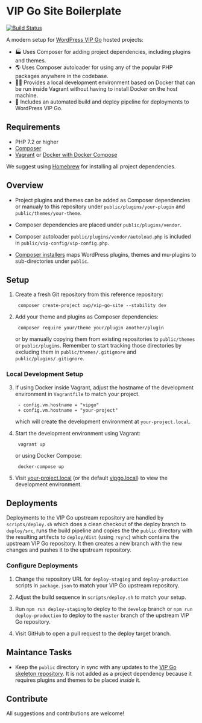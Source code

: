 # VIP Go Site Boilerplate

[![Build Status](https://travis-ci.com/xwp/vip-go-site.svg?branch=master)](https://travis-ci.com/xwp/vip-go-site)


A modern setup for [WordPress VIP Go](https://vip.wordpress.com/documentation/vip-go/) hosted projects:

- 🏭 Uses Composer for adding project dependencies, including plugins and themes.
- 🌎 Uses Composer autoloader for using any of the popular PHP packages anywhere in the codebase.
- 👩‍💻 Provides a local development environment based on Docker that can be run inside Vagrant without having to install Docker on the host machine.
- 🚀 Includes an automated build and deploy pipeline for deployments to WordPress VIP Go.


## Requirements

- PHP 7.2 or higher
- [Composer](https://getcomposer.org)
- [Vagrant](https://www.vagrantup.com) or [Docker with Docker Compose](https://docs.docker.com/compose/install/)

We suggest using [Homebrew](https://brew.sh) for installing all project dependencies.


## Overview

- Project plugins and themes can be added as Composer dependencies or manualy to this repository under `public/plugins/your-plugin` and `public/themes/your-theme`.

- Composer dependencies are placed under `public/plugins/vendor`.

- Composer autoloader `public/plugins/vendor/autoload.php` is included in `public/vip-config/vip-config.php`.

- [Composer installers](https://github.com/composer/installers) maps WordPress plugins, themes and mu-plugins to sub-directories under `public`.


## Setup

1. Create a fresh Git repository from this reference repository:

		composer create-project xwp/vip-go-site --stability dev

2. Add your theme and plugins as Composer dependencies:

		composer require your/theme your/plugin another/plugin

	or by manually copying them from existing repositories to `public/themes` or `public/plugins`. Remember to start tracking those directories by excluding them in `public/themes/.gitignore` and `public/plugins/.gitignore`.


### Local Development Setup

3. If using Docker inside Vagrant, adjust the hostname of the development environment in `Vagrantfile` to match your project.

		- config.vm.hostname = "vipgo"
		+ config.vm.hostname = "your-project"
	
	which will create the development environment at `your-project.local`.

4. Start the development environment using Vagrant:

		vagrant up

	or using Docker Compose:

		docker-compose up

5. Visit [your-project.local](http://your-project.local) (or the default [vipgo.local](http://vipgo.local)) to view the development environment. 


## Deployments

Deployments to the VIP Go upstream repository are handled by `scripts/deploy.sh` which does a clean checkout of the deploy branch to `deploy/src`, runs the build pipeline and copies the the `public` directory with the resulting artifects to `deploy/dist` (using `rsync`) which contains the upstream VIP Go repository. It then creates a new branch with the new changes and pushes it to the upstream repository.

### Configure Deployments

1. Change the repository URL for `deploy-staging` and `deploy-production` scripts in `package.json` to match your VIP Go upstream repository.

2. Adjust the build sequence in `scripts/deploy.sh` to match your setup.

3. Run `npm run deploy-staging` to deploy to the `develop` branch or `npm run deploy-production` to deploy to the `master` branch of the upstream VIP Go repository.

4. Visit GitHub to open a pull request to the deploy target branch.


## Maintance Tasks

- Keep the `public` directory in sync with any updates to the [VIP Go skeleton repository](https://github.com/automattic/vip-go-mu-plugins-built). It is not added as a project dependency because it requires plugins and themes to be placed _inside_ it.


## Contribute

All suggestions and contributions are welcome!

